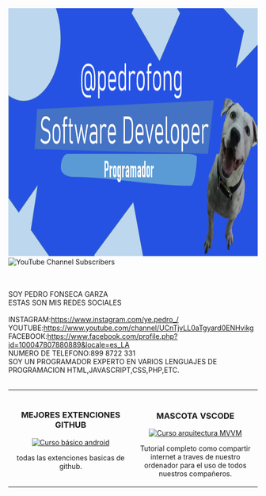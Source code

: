 
<img src="banner.png" alt="b" witdh="100%" height="500px">

<img alt="YouTube Channel Subscribers" src="https://img.shields.io/youtube/channel/subscribers/UCnTjvLL0aTgyard0ENHvikg">


<br><br>
SOY PEDRO FONSECA GARZA<br>
ESTAS SON MIS REDES SOCIALES <br><br>
INSTAGRAM:https://www.instagram.com/ye.pedro_/<br>
YOUTUBE:https://www.youtube.com/channel/UCnTjvLL0aTgyard0ENHvikg<br>
FACEBOOK:https://www.facebook.com/profile.php?id=100047807880889&locale=es_LA<br>
NUMERO DE TELEFONO:899 8722 331<br>
SOY UN PROGRAMADOR EXPERTO EN VARIOS LENGUAJES DE PROGRAMACION HTML,JAVASCRIPT,CSS,PHP,ETC.<br><br>


<table>
<tr>
<td width="50%">
<h3 align="center">MEJORES EXTENCIONES GITHUB</h3>
<div align="center">
<a href="https://www.youtube.com/watch?v=RLu_ixZMOho" target="_blank"><img src="https://i9.ytimg.com/vi/RLu_ixZMOho/mqdefault.jpg?v=672997ce&sqp=COTQqLkG&rs=AOn4CLDPAWVfkUSL1s3D76ITzbU0SkpAfg" width="400" alt="Curso básico android"></a>
<br>
<p>todas las extenciones basicas de github.</p>
</div>
                                                                                     
</td>
<td width="50%"><br>
<h3 align="center">MASCOTA VSCODE</h3>
<div align="center">                                       
<a href="https://www.youtube.com/watch?v=f8ZlsDZdivs" target="_blank"><img src="https://i.ytimg.com/vi/f8ZlsDZdivs/hqdefault.jpg?sqp=-oaymwEcCNACELwBSFXyq4qpAw4IARUAAIhCGAFwAcABBg==&rs=AOn4CLCWnN7Z4EZ0y6qvIKxMQeDCw5NgDQ" width="400" alt="Curso arquitectura MVVM"></a>
<br>
</p>Tutorial completo como compartir internet a traves de nuestro ordenador para el uso de todos nuestros compañeros.</p>
</div>                                                             
</table>                                                                                 
</div>

